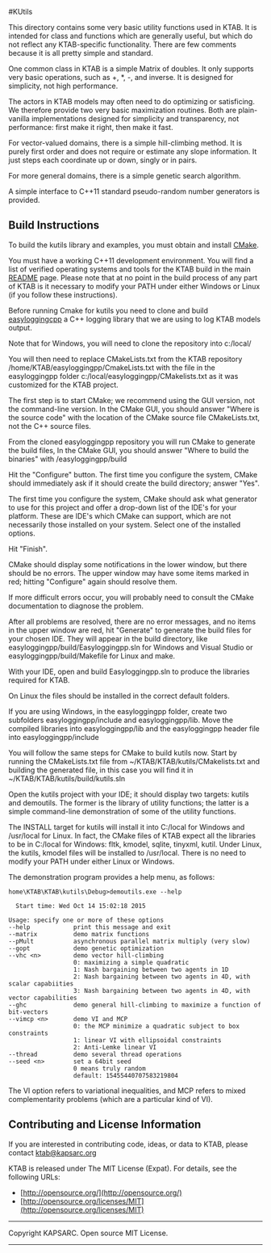 #KUtils




This directory contains some very basic utility functions
used in KTAB. It is intended for class and functions
which are generally useful, but which do not reflect
any KTAB-specific functionality. There are few comments
because it is all pretty simple and standard.

One common class in KTAB is a simple Matrix of doubles.
It only supports very basic operations, such as +, *, -,
and inverse. It is designed for simplicity, not high performance.

The actors in KTAB models may often need to do optimizing
or satisficing. We therefore provide two very basic maximization
routines. Both are plain-vanilla implementations designed for
simplicity and transparency, not performance:
first make it right, then make it fast.

For vector-valued domains, there is a simple hill-climbing method.
It is purely first order and does not require or estimate any
slope information. It just steps each coordinate up or down,
singly or in pairs.

For more general domains, there is a simple genetic search
algorithm.

A simple interface to C++11 standard pseudo-random number generators is provided.


## Build Instructions ##

To build the kutils library and examples, you must
obtain and install [CMake](www.cmake.org).

You must have a working C++11 development environment.
You will find a list of verified operating systems and tools for the KTAB build in the main [README](https://github.com/KAPSARC/KTAB/blob/testing/KTAB/kutils/README.md) page. Please note that at no point in the build process of any part of KTAB is it necessary to modify your PATH under either Windows or Linux (if you follow these instructions).

Before running Cmake for kutils you need to clone and build [easyloggingcpp](https://github.com/zuhd-org/easyloggingpp) a C++ logging library that we are using to log KTAB models output.

Note that for Windows, you will need to clone the repository into c:/local/

You will then need to replace CMakeLists.txt from the KTAB repository /home/KTAB/easyloggingpp/CmakeLists.txt with the file in the easyloggingpp folder c:/local/easyloggingpp/CMakelists.txt as it was customized for the KTAB project.

The first step is to start CMake; we recommend using the GUI version, not the command-line version.
In the CMake GUI, you should answer "Where is the source code"
with the location of the CMake source file CMakeLists.txt,
not the C++ source files.

From the cloned easyloggingpp repository you will run CMake to generate the build files, In the CMake GUI, you  should answer "Where to build the binaries"
with /easyloggingpp/build


Hit the "Configure" button. The first time you configure the system,
CMake should immediately ask if it should create the build directory;
answer "Yes".

The first time you configure the system, CMake should ask what generator to use for this project and offer a drop-down list of the IDE's for your platform. These are IDE's which CMake can support, which are not necessarily those installed  on your system. Select one of the installed options.

Hit "Finish".

CMake should display some notifications in the lower window, but there should be no errors.
The upper window may have some items marked in red; hitting "Configure" again should resolve them.

If more difficult errors occur, you will probably need to consult the CMake documentation to diagnose the problem.

After all problems are resolved, there are no error messages, and no items in the upper window are red, hit "Generate" to generate the build files for your chosen IDE. They will appear
in the build directory, like easyloggingpp/build/Easyloggingpp.sln for Windows and Visual Studio
or easyloggingpp/build/Makefile for Linux and make.

With your IDE, open and build Easyloggingpp.sln to produce the libraries required for KTAB.

On Linux the files should be installed in the correct default folders.

If you are using Windows, in the easyloggingpp folder, create two subfolders easyloggingpp/include and easyloggingpp/lib. Move the compiled libraries into easyloggingpp/lib and the easyloggingpp header file into easyloggingpp/include

You will follow the same steps for CMake to build kutils now. Start by running the CMakeLists.txt file from ~/KTAB/KTAB/kutils/CMakelists.txt and building the generated file, in this case you will find it in ~/KTAB/KTAB/kutils/build/kutils.sln

Open the kutils project with your IDE; it should display two targets: kutils and demoutils. The former is the library of utility functions; the latter is a simple command-line demonstration
of some of the utility functions.

The INSTALL  target for kutils will install it into  C:/local for Windows and /usr/local for Linux.
 In fact, the CMake files of KTAB expect all the libraries to be in C:/local for Windows: fltk, kmodel, sqlite, tinyxml, kutil. Under Linux, the kutils, kmodel files will be installed to /usr/local. There is no need to modify your PATH under either Linux or Windows.

The demonstration program provides a help menu, as follows:


	home\KTAB\KTAB\kutils\Debug>demoutils.exe --help

	  Start time: Wed Oct 14 15:02:18 2015

	Usage: specify one or more of these options
	--help            print this message and exit
	--matrix          demo matrix functions
	--pMult           asynchronous parallel matrix multiply (very slow)
	--gopt            demo genetic optimization
	--vhc <n>         demo vector hill-climbing
	                  0: maximizing a simple quadratic
	                  1: Nash bargaining between two agents in 1D
	                  2: Nash bargaining between two agents in 4D, with scalar capabiities
	                  3: Nash bargaining between two agents in 4D, with vector capabilities
	--ghc             demo general hill-climbing to maximize a function of bit-vectors
	--vimcp <n>       demo VI and MCP
	                  0: the MCP minimize a quadratic subject to box constraints
	                  1: linear VI with ellipsoidal constraints
	                  2: Anti-Lemke linear VI
	--thread          demo several thread operations
	--seed <n>        set a 64bit seed
	                  0 means truly random
	                  default: 15455440707583219804

The VI option refers to variational inequalities, and MCP refers
to mixed complementarity problems (which are a particular kind of VI).


## Contributing and License Information ##



If you are interested in contributing code, ideas, or
data to KTAB, please contact ktab@kapsarc.org


KTAB is released under The MIT License (Expat).
For details, see the following URLs:

- [http://opensource.org/](http://opensource.org/)
- [http://opensource.org/licenses/MIT](http://opensource.org/licenses/MIT)


----------

Copyright KAPSARC. Open source MIT License.

----------
